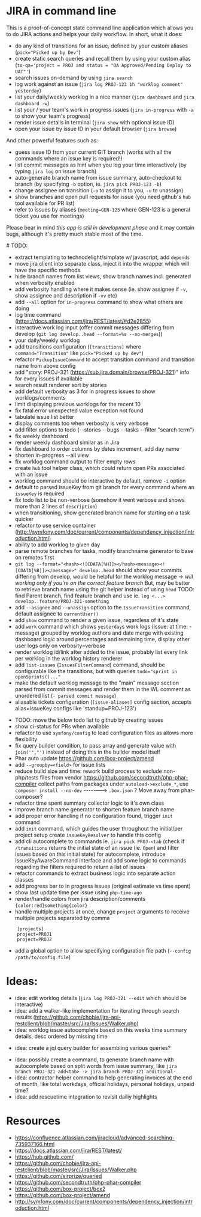 # JIRA in command line

This is a proof-of-concept state command line application which allows you to do JIRA actions and helps your daily workflow.
In short, what it does:
- do any kind of transitions for an issue, defined by your custom aliases (`pick="Picked up by Dev"`)
- create static search queries and recall them by using your custom alias (`to-qa='project = PROJ and status = "QA Approved/Pending Deploy to UAT"'`)
- search issues on-demand by using `jira search`
- log work against an issue (`jira log PROJ-123 1h "worklog comment" yesterday`)
- list your daily/weekly worklog in a nice manner (`jira dashboard` and `jira dashboard -w`)
- list your / your team's work in progress issues (`jira in-progress` with `-a` to show your team's progress)
- render issue details in terminal (`jira show` with optional issue ID)
- open your issue by issue ID in your default browser (`jira browse`)

And other powerful features such as:
- guess issue ID from your current GIT branch (works with all the commands where an issue key is required!)
- list commit messages as hint when you log your time interactively (by typing `jira log` on issue branch)
- auto-generate branch name from issue summary, auto-checkout to branch (by specifying `-b` option, ie. `jira pick PROJ-123 -b`)
- change assignee on transition (`-a` to assign it to you, `-u` to unassign)
- show branches and open pull requests for issue (you need github's `hub` tool available for PR list)
- refer to issues by aliases (`meeting=GEN-123` where GEN-123 is a general ticket you use for meetings)

Please bear in mind *this app is still in development phase* and it may contain bugs, although it's pretty much stable most of the time.

# TODO:

+ extract templating to technodelight/simplate w/ javascript, add `depends`
+ move jira client into separate class, inject it into the wrapper which will have the specific methods
+ hide branch names from list views, show branch names incl. generated when verbosity enabled
+ add verbosity handling where it makes sense (ie. show assignee if `-v`, show assignee and description if `-vv` etc)
+ add `--all` option for `in-progress` command to show what others are doing
+ log time command (https://docs.atlassian.com/jira/REST/latest/#d2e2855)
+ interactive work log input (offer commit messages differing from develop (`git log develop..head --format=%s --no-merges`))
+ your daily/weekly worklog
+ add transitions configuration (`[transitions]` where `command="Transition"` like `pick="Picked up by dev"`)
+ refactor `PickupIssueCommand` to accept transition command and transition name from above config
+ add "story: PROJ-321 (https://sub.jira.domain/browse/PROJ-321)" info for every issues if available
+ search result renderer sort by stories
+ add default verbosity as 3 for in progress issues to show worklogs/comments
+ limit displaying previous worklogs for the recent 10
+ fix fatal error unexpected value exception not found
+ tabulate issue list better
+ display comments too when verbosity is very verbose
+ add filter options to todo (--stories --bugs --tasks --filter "search term")
+ fix weekly dashboard
+ render weekly dashboard similar as in Jira
+ fix dashboard to order columns by dates increment, add day name
+ shorten in-progress --all view
+ fix worklog command output to filter empty rows
+ create `hub` tool helper class, which could return open PRs associated with an issue
+ worklog command should be interactive by default, remove `-i` option
+ default to parsed issueKey from git branch for every command where an `issueKey` is required
+ fix todo list to be non-verbose (somehow it went verbose and shows more than 2 lines of `description`)
+ when transitioning, show generated branch name for starting on a task quicker
+ refactor to use service container (http://symfony.com/doc/current/components/dependency_injection/introduction.html)
+ ability to add worklog to given day
+ parse remote branches for tasks, modify branchname generator to base on remotes first
+ `git log --format="<hash><![CDATA[%H]]></hash><message><![CDATA[%B]]></message>" develop..head` should show your commits differing from develop,
  would be helpful for the worklog message -> *will working only if you're on the correct feature branch*
  But, may be better to retrieve branch name using the git helper instead of using `head`
  TODO: find Parent branch, find feature branch and use ie. `log <...> develop..feature/PROJ-321-something`
+ add `--asignee` and `--unassign` option to the `IssueTransition` command, default assignee to `currentUser()`
+ add `show` command to render a given issue, regardless of it's state
+ add `work` command which shows `yesterday`s work logs (issue: at time: - message) grouped by worklog authors and date
  merge with existing dashboard logic around percentages and remaining time, display other user logs only on verbosity=verbose
+ render worklog id/link after added to the issue, probably list every link per worklog in the worklog history renderer
+ add `list-issues` (`IssuesFilterCommand`) command, should be configurable like the transitions, but with queries `todo="sprint in openSprints()..."`
+ make the default worklog message to the "main" message section parsed from commit messages and render them in the WL comment as unordered list (`- parsed commit message`)
+ aliasable tickets configuration (`[issue-aliases]` config section, accepts alias=issueKey configs like 'standup=PROJ-123')
- TODO: move the below todo list to github by creating issues
- show ci-status for PRs when available
- refactor to use `symfony/config` to load configuration files as allows more flexibility
- fix query builder condition, to pass array and generate value with `join('","')` instead of doing this in the builder model itself
- Phar auto update https://github.com/box-project/amend
- add `--groupby=<field>` for issue lists
- reduce build size and time: rework build process to exclude non-php/tests files from vendor https://github.com/secondtruth/php-phar-compiler
  collect paths from packages under `autoload->exclude_*`, use `composer install --no-dev` -------> `.box.json` ?
  Move away from phar-composer?
- refactor time spent summary collector logic to it's own class
- improve branch name generator to shorten feature branch name
- add proper error handling if no configuration found, trigger `init` command
- add `init` command, which guides the user throughout the initial/per project setup
  create `issueKeyResolver` to handle this config
- add cli autocomplete to commands ie. `jira pick PROJ-<tab` (check if `/transitions` returns the initial state of an issue (ie. `Open`) and filter issues based on this initial state)
  for autocomplete, introduce issueKeyAwareCommand interface and add some logic to commands regarding the filters required to return a list of issues
- refactor commands to extract business logic into separate action classes
- add progress bar to in progress issues (original estimate vs time spent)
- show last update time per issue using `php-time-ago`
- render/handle colors from jira description/comments `{color:red}something{color}`
- handle multiple projects at once, change `project` arguments to receive multiple projects separated by comma
```
    [projects]
    project=PROJ1
    project=PROJ2
```
- add a global option to allow specifying configuration file path (`--config /path/to/config.file`)

# Ideas:

- idea: edit worklog details (`jira log PROJ-321 --edit` which should be interactive)
- idea: add a walker-like implementation for iterating through search results (https://github.com/chobie/jira-api-restclient/blob/master/src/Jira/Issues/Walker.php)
- idea: worklog issue autocomplete based on this weeks time summary details, desc ordered by missing time
+ idea: create a jql query builder for assembling various queries?
- idea: possibly create a command, to generate branch name with autocomplete based on split words from issue summary, like `jira branch PROJ-321 add<tab> -> jira branch PROJ-321 additional-`
- idea: contractor helper command to help generating invoices at the end of month, like total workdays, official holidays, personal holidays, unpaid time?
- idea: add rescuetime integration to revisit dailiy highlights

# Resources
- https://confluence.atlassian.com/jiracloud/advanced-searching-735937166.html
- https://docs.atlassian.com/jira/REST/latest/
- https://hub.github.com/
- https://github.com/chobie/jira-api-restclient/blob/master/src/Jira/Issues/Walker.php
- https://github.com/sirprize/queried
- https://github.com/secondtruth/php-phar-compiler
- https://github.com/box-project/box2
- https://github.com/box-project/amend
- http://symfony.com/doc/current/components/dependency_injection/introduction.html
